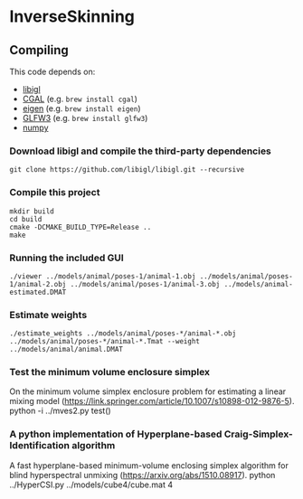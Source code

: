 # InverseSkinning

## Compiling

This code depends on:

- [libigl](https://github.com/libigl/libigl)
- [CGAL](http://www.cgal.org) (e.g. `brew install cgal`)
- [eigen](http://eigen.tuxfamily.org/) (e.g. `brew install eigen`)
- [GLFW3](http://www.glfw.org/) (e.g. `brew install glfw3`)
- [numpy](http://www.numpy.org/)

### Download libigl and compile the third-party dependencies
    git clone https://github.com/libigl/libigl.git --recursive

### Compile this project
    mkdir build
    cd build
    cmake -DCMAKE_BUILD_TYPE=Release ..
    make

### Running the included GUI
	./viewer ../models/animal/poses-1/animal-1.obj ../models/animal/poses-1/animal-2.obj ../models/animal/poses-1/animal-3.obj ../models/animal-estimated.DMAT
	
### Estimate weights
	./estimate_weights ../models/animal/poses-*/animal-*.obj ../models/animal/poses-*/animal-*.Tmat --weight ../models/animal/animal.DMAT	

### Test the minimum volume enclosure simplex
On the minimum volume simplex enclosure problem for estimating a linear mixing model
(https://link.springer.com/article/10.1007/s10898-012-9876-5).
	python -i ../mves2.py
	test()

### A python implementation of Hyperplane-based Craig-Simplex-Identification algorithm
A fast hyperplane-based minimum-volume enclosing simplex algorithm for blind hyperspectral unmixing
(https://arxiv.org/abs/1510.08917).
	python ../HyperCSI.py ../models/cube4/cube.mat 4